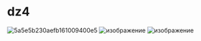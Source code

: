 # dz4
![5a5e5b230aefb161009400e5](https://user-images.githubusercontent.com/67162220/140021679-c15ecf27-a5e4-4158-b590-93966fe472b3.png)
![изображение](https://user-images.githubusercontent.com/67162220/140314197-edbff348-f814-4297-a3f9-4c9f06be51a2.png)
![изображение](https://user-images.githubusercontent.com/67162220/140314283-8a6d5348-7a90-486d-a2a9-40e1a5b22997.png)
